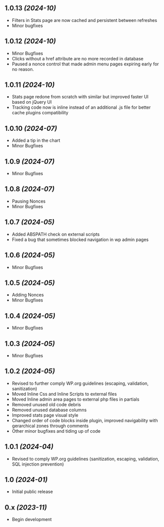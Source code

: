 ## 1.0.13 _(2024-10)_
* Filters in Stats page are now cached and persistent between refreshes
* Minor bugfixes

## 1.0.12 _(2024-10)_
* Minor Bugfixes
* Clicks without a href attribute are no more recorded in database
* Paused a nonce control that made admin menu pages expiring early for no reason.

## 1.0.11 _(2024-10)_
* Stats page redone from scratch with similar but improved faster UI based on jQuery UI
* Tracking code now is inline instead of an additional .js file for better cache plugins compatibility

## 1.0.10 _(2024-07)_
* Added a tip in the chart
* Minor Bugfixes

## 1.0.9 _(2024-07)_
* Minor Bugfixes

## 1.0.8 _(2024-07)_
* Pausing Nonces
* Minor Bugfixes

## 1.0.7 _(2024-05)_
* Added ABSPATH check on external scripts
* Fixed a bug that sometimes blocked navigation in wp admin pages

## 1.0.6 _(2024-05)_
* Minor Bugfixes

## 1.0.5 _(2024-05)_
* Adding Nonces
* Minor Bugfixes

## 1.0.4 _(2024-05)_
* Minor Bugfixes

## 1.0.3 _(2024-05)_
* Minor Bugfixes

## 1.0.2 _(2024-05)_
* Revised to further comply WP.org guidelines (escaping, validation, sanitization)
* Moved Inline Css and Inline Scripts to external files
* Moved Inline admin area pages to external php files in partials
* Removed unused old code debris
* Removed unused database columns
* Improved stats page visual style
* Changed order of code blocks inside plugin, improved navigability with gerarchical zones through comments
* Other minor bugfixes and tiding up of code

## 1.0.1 _(2024-04)_
* Revised to comply WP.org guidelines (sanitization, escaping, validation, SQL injection prevention)

## 1.0 _(2024-01)_
* Initial public release

## 0.x _(2023-11)_
* Begin development